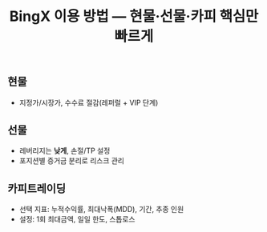 ﻿---
title: "BingX 이용 방법 — 현물·선물·카피 핵심만 빠르게"
description: "초보자용 핵심 설정: 수수료, 주문 유형, 포지션 관리, 카피트레이딩 시작하기"
---

## 현물
- 지정가/시장가, 수수료 절감(레퍼럴 + VIP 단계)

## 선물
- 레버리지는 **낮게**, 손절/TP 설정  
- 포지션별 증거금 분리로 리스크 관리

## 카피트레이딩
- 선택 지표: 누적수익률, 최대낙폭(MDD), 기간, 추종 인원  
- 설정: 1회 최대금액, 일일 한도, 스톱로스
